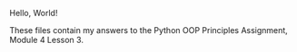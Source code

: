 Hello, World!

These files contain my answers to the Python OOP Principles Assignment, Module 4 Lesson 3.